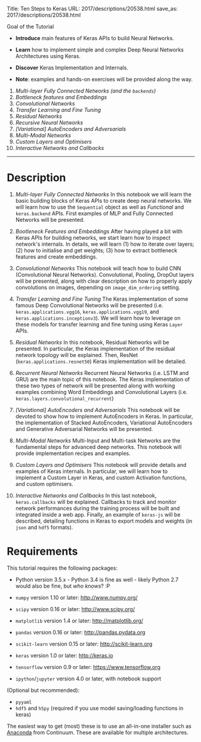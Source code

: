 Title: Ten Steps to Keras
URL: 2017/descriptions/20538.html
save_as: 2017/descriptions/20538.html



Goal of the Tutorial

- **Introduce** main features of Keras APIs to build Neural Networks.   
- **Learn** how to implement simple and complex Deep Neural Networks Architectures using Keras.   
- **Discover** Keras Implementation and Internals.

- **Note**: examples and hands-on exercises will be provided along the way.



1. _Multi-layer Fully Connected Networks (and the `backends`)_
2. _Bottleneck features and Embeddings_
3. _Convolutional Networks_
4. _Transfer Learning and Fine Tuning_
5. _Residual Networks_
6. _Recursive Neural Networks_
7. _[Variational] AutoEncoders and Adversarials_
8. _Multi-Modal Networks_
9. _Custom Layers and Optimisers_ 
10. _Interactive Networks and Callbacks_

- - - -
# Description

1. _Multi-layer Fully Connected Networks_
In this notebook we will learn the basic building blocks of Keras APIs to create deep neural networks. We will learn how to use the `Sequential` object as well as _Functional_ and `keras.backend` APIs. First examples of MLP and Fully Connected Networks will be presented.

2. _Bootleneck Features and Embeddings_ 
After having played a bit with Keras APIs for building networks, we start learn how to inspect network's internals. In details, we will learn (1) how to iterate over layers; (2) how to initialise and get weights; (3) how to extract bottleneck features and create embeddings.

3. _Convolutional Networks_
This notebook will teach how to build CNN (Convolutional Neural Networks). Convolutional, Pooling, DropOut layers will be presented, along with clear description on how to properly apply convolutions on images, depending on `image_dim_ordering` setting.

4. _Transfer Learning and Fine Tuning_
The Keras implementation of some famous Deep Convolutional Networks  will be presented (i.e. `keras.applications.vgg16`, `keras.applications.vgg19`, and `keras.applications.inceptionv3`). We will learn how to leverage on these models for transfer learning and fine tuning using Keras `Layer` APIs.

5. _Residual Networks_
In this notebook, Residual Networks will be presented. In particular, the Keras implementation of the residual network topology will be explained. Then, ResNet (`keras.applications.resnet50`)  Keras implementation will be detailed.   

6. _Recurrent Neural Networks_
Recurrent Neural Networks (i.e. LSTM and GRU) are the main topic of this notebook. The Keras implementation of these two types of network will be presented along with working examples combining Word Embeddings and Convolutional Layers (i.e. `keras.layers.convolutional_recurrent`)

7. _[Variational] AutoEncoders and Adversarials_
This notebook will be devoted to show how to implement AutoEncoders in Keras. In particular, the implementation of Stacked AutoEncoders, Variational AutoEncoders and Generative Adversarial Networks will be presented.

8. _Multi-Modal Networks_
Multi-Input and Multi-task Networks are the fundamental steps for advanced deep networks. This notebook will provide implementation recipes and examples. 
 
9. _Custom Layers and Optimisers_
This notebook will provide details and examples of Keras internals. In particular, we will learn how to implement a Custom Layer in Keras, and custom Activation functions, and custom optimisers. 
 
10. _Interactive Networks and Callbacks_ 
In this last notebook, `keras.callbacks` will be explained. Callbacks to track and monitor network performances during the training process will be built and integrated inside a web app. Finally, an example of `keras-js` will be described, detailing functions in Keras to export models and weights (in `json` and `hdf5` formats).

# Requirements
This tutorial requires the following packages:

- Python version 3.5.x
		- Python 3.4 is fine as well
		- likely Python 2.7 would also be fine, but *who knows*? :P
    
- `numpy` version 1.10 or later: http://www.numpy.org/
- `scipy` version 0.16 or later: http://www.scipy.org/
- `matplotlib` version 1.4 or later: http://matplotlib.org/
- `pandas` version 0.16 or later: http://pandas.pydata.org
- `scikit-learn` version 0.15 or later: http://scikit-learn.org
- `keras` version 1.0 or later: http://keras.io
- `tensorflow` version 0.9 or later: https://www.tensorflow.org
- `ipython`/`jupyter` version 4.0 or later, with notebook support

(Optional but recommended):

- `pyyaml`
- `hdf5` and `h5py` (required if you use model saving/loading functions in keras)

The easiest way to get (most) these is to use an all-in-one installer such as [Anaconda](http://www.continuum.io/downloads) from Continuum. These are available for multiple architectures.